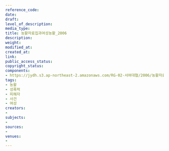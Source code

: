 ```yaml
---
reference_code: 
date: 
draft: 
level_of_description: 
media_type: 
title: 농활자료집과여성농활_2006
description: 
weight: 
modified_at: 
created_at: 
link: 
public_access_status: 
copyright_status: 
components:
- https://jydh.s3.ap-northeast-2.amazonaws.com/RG-02-서여대협/2006/농활자료집과여성농활_2006.pdf
tags:
- 농활
- 성폭력
- 피해자
- 사건
- 여성
creators:
- 
subjects:
- 
sources:
- 
venues:
- 
---
```

